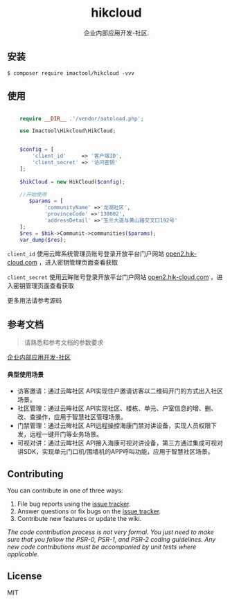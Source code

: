 <h1 align="center"> hikcloud </h1>

<p align="center"> 企业内部应用开发-社区.</p>


## 安装

```shell
$ composer require imactool/hikcloud -vvv
```

## 使用

```php

	require __DIR__ .'/vendor/autoload.php';

	use Imactool\Hikcloud\HikCloud;


	$config = [
		'client_id'     => '客户端ID',
		'client_secret' => '访问密钥'
	];
	
	$hikCloud = new HikCloud($config);
	
	//开始使用
       $params = [
            'communityName' =>'龙湖社区',
            'provinceCode' =>'130002',
            'addressDetail' =>'玉兰大道与黄山路交叉口192号'
	];
    $res = $hik->Communit->communities($params);
    var_dump($res);
```

`client_id` 使用云眸系统管理员账号登录开放平台门户网站 [open2.hik-cloud.com](https://www.hik-cloud.com/poseidon/index.html#/) ，进入密钥管理页面查看获取

`client_secret` 使用云眸账号登录开放平台门户网站 [open2.hik-cloud.com](https://www.hik-cloud.com/poseidon/index.html#/) ，进入密钥管理页面查看获取

更多用法请参考源码

## 参考文档
> 请熟悉和参考文档的参数要求

[企业内部应用开发-社区 ](https://pic.hik-cloud.com/opencustom/apidoc/online/neptune/4cb4c4f2147e4624bc29408ac70e92c4.html?timestamp=1653966047558)

#### 典型使用场景
- 访客邀请：通过云眸社区 API实现住户邀请访客以二维码开门的方式出入社区场景。
- 社区管理：通过云眸社区 API实现社区、楼栋、单元、户室信息的增、删、改、查操作，应用于智慧社区管理场景。
- 门禁管理：通过云眸社区 API远程操控海康门禁对讲设备，实现人员权限下发，远程一键开门等业务场景。
- 可视对讲：通过云眸社区 API接入海康可视对讲设备，第三方通过集成可视对讲SDK，实现单元门口机/围墙机的APP呼叫功能，应用于智慧社区场景。

## Contributing

You can contribute in one of three ways:

1. File bug reports using the [issue tracker](https://github.com/imactool/hikcloud/issues).
2. Answer questions or fix bugs on the [issue tracker](https://github.com/imactool/hikcloud/issues).
3. Contribute new features or update the wiki.

_The code contribution process is not very formal. You just need to make sure that you follow the PSR-0, PSR-1, and PSR-2 coding guidelines. Any new code contributions must be accompanied by unit tests where applicable._

## License

MIT